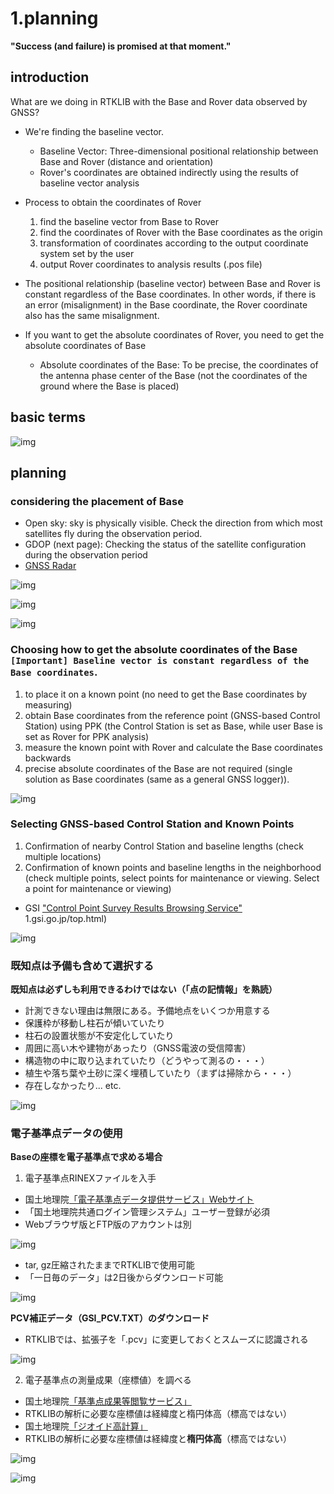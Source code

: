 # 1.planning
**"Success (and failure) is promised at that moment."**

## introduction

What are we doing in RTKLIB with the Base and Rover data observed by GNSS?  
- We're finding the baseline vector.
  - Baseline Vector: Three-dimensional positional relationship between Base and Rover (distance and orientation)
  - Rover's coordinates are obtained indirectly using the results of baseline vector analysis

- Process to obtain the coordinates of Rover
  1. find the baseline vector from Base to Rover
  2. find the coordinates of Rover with the Base coordinates as the origin
  3. transformation of coordinates according to the output coordinate system set by the user
  4. output Rover coordinates to analysis results (.pos file)
- The positional relationship (baseline vector) between Base and Rover is constant regardless of the Base coordinates. In other words, if there is an error (misalignment) in the Base coordinate, the Rover coordinate also has the same misalignment. 
- If you want to get the absolute coordinates of Rover, you need to get the absolute coordinates of Base
  - Absolute coordinates of the Base: To be precise, the coordinates of the antenna phase center of the Base (not the coordinates of the ground where the Base is placed)

## basic terms

![img](./pic/4.png)

## planning

### considering the placement of Base
- Open sky: sky is physically visible. Check the direction from which most satellites fly during the observation period.
- GDOP (next page): Checking the status of the satellite configuration during the observation period
- [GNSS Radar](http://www.taroz.net/GNSS-Radar.html)

![img](./pic/1.png)

![img](./pic/2.png)

![img](./pic/3.png)

### Choosing how to get the absolute coordinates of the Base `[Important] Baseline vector is constant regardless of the Base coordinates`.
1. to place it on a known point (no need to get the Base coordinates by measuring)
2. obtain Base coordinates from the reference point (GNSS-based Control Station) using PPK (the Control Station is set as Base, while user Base is set as Rover for PPK analysis)
3. measure the known point with Rover and calculate the Base coordinates backwards
4. precise absolute coordinates of the Base are not required (single solution as Base coordinates (same as a general GNSS logger)).

![img](./pic/5.png)

### Selecting GNSS-based Control Station and Known Points
1. Confirmation of nearby Control Station and baseline lengths (check multiple locations)
2. Confirmation of known points and baseline lengths in the neighborhood (check multiple points, select points for maintenance or viewing. Select a point for maintenance or viewing)
- GSI ["Control Point Survey Results Browsing Service"](https://sokuseikagis) 1.gsi.go.jp/top.html)

![img](./pic/6.png)

### 既知点は予備も含めて選択する
**既知点は必ずしも利用できるわけではない（「点の記情報」を熟読）**
- 計測できない理由は無限にある。予備地点をいくつか用意する
- 保護枠が移動し柱石が傾いていたり
- 柱石の設置状態が不安定化していたり
- 周囲に高い木や建物があったり（GNSS電波の受信障害）
- 構造物の中に取り込まれていたり（どうやって測るの・・・）
- 植生や落ち葉や土砂に深く埋積していたり（まずは掃除から・・・）
- 存在しなかったり... etc.

![img](./pic/7.png)

### 電子基準点データの使用
**Baseの座標を電子基準点で求める場合**
1. 電子基準点RINEXファイルを入手
  - 国土地理院[「電子基準点データ提供サービス」Webサイト](http://terras.gsi.go.jp/)
  - 「国土地理院共通ログイン管理システム」ユーザー登録が必須
  - Webブラウザ版とFTP版のアカウントは別

![img](./pic/9.png)

  - tar, gz圧縮されたままでRTKLIBで使用可能
  - 「一日毎のデータ」は2日後からダウンロード可能

![img](./pic/10.png)

**PCV補正データ（GSI_PCV.TXT）のダウンロード**

- RTKLIBでは、拡張子を「.pcv」に変更しておくとスムーズに認識される

![img](./pic/11.png)

2. 電子基準点の測量成果（座標値）を調べる
  - 国土地理院[「基準点成果等閲覧サービス」](
https://sokuseikagis1.gsi.go.jp/top.html)
  - RTKLIBの解析に必要な座標値は経緯度と楕円体高（標高ではない）
  - 国土地理院[「ジオイド高計算」](https://vldb.gsi.go.jp/sokuchi/surveycalc/geoid/calcgh/calcframe.html)
  - RTKLIBの解析に必要な座標値は経緯度と**楕円体高**（標高ではない）

![img](./pic/12.png)


![img](./pic/8.png)
